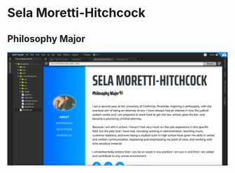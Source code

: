 # Sela Moretti-Hitchcock
## Philosophy Major
![Website Preview Screenshot](img/websitepreviewscreenshot.png)
